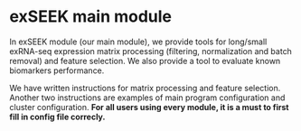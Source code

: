 # exSEEK main module

In exSEEK module (our main module), we provide tools for long/small exRNA-seq expression matrix processing (filtering, normalization and batch removal) and feature selection. We also provide a tool to evaluate known biomarkers performance.

We have written instructions for matrix processing and feature selection. Another two instructions are examples of main program configuration and cluster configuration. **For all users using every module, it is a must to first fill in config file correcly.**
